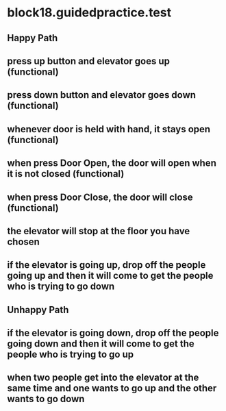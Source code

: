 # block18.guidedpractice.test

## Happy Path

## press up button and elevator goes up (functional)
## press down button and elevator goes down (functional)
## whenever door is held with hand, it stays open (functional)
## when press Door Open, the door will open when it is not closed (functional)
## when press Door Close, the door will close (functional)
## the elevator will stop at the floor you have chosen 
## if the elevator is going up, drop off the people going up and then it will come to get the people who is trying to go down

## Unhappy Path
## if the elevator is going down, drop off the people going down and then it will come to get the people who is trying to go up
## when two people get into the elevator at the same time and one wants to go up and the other wants to go down

